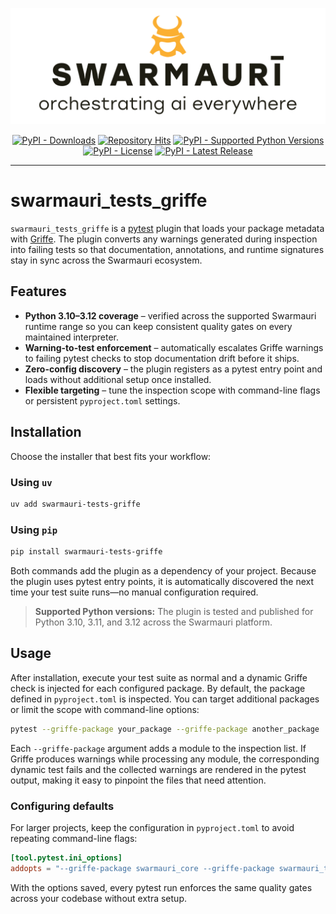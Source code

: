 ![Swarmauri Logo](https://github.com/swarmauri/swarmauri-sdk/blob/3d4d1cfa949399d7019ae9d8f296afba773dfb7f/assets/swarmauri.brand.theme.svg)

<p align="center">
    <a href="https://pypi.org/project/swarmauri-tests-griffe/">
        <img src="https://img.shields.io/pypi/dm/swarmauri-tests-griffe" alt="PyPI - Downloads"/></a>
    <a href="https://hits.sh/github.com/swarmauri/swarmauri-sdk/tree/master/pkgs/community/swarmauri_tests_griffe/">
        <img src="https://hits.sh/github.com/swarmauri/swarmauri-sdk/tree/master/pkgs/community/swarmauri_tests_griffe.svg" alt="Repository Hits"/></a>
    <a href="https://pypi.org/project/swarmauri-tests-griffe/">
        <img src="https://img.shields.io/pypi/pyversions/swarmauri-tests-griffe" alt="PyPI - Supported Python Versions"/></a>
    <a href="https://pypi.org/project/swarmauri-tests-griffe/">
        <img src="https://img.shields.io/pypi/l/swarmauri-tests-griffe" alt="PyPI - License"/></a>
    <a href="https://pypi.org/project/swarmauri-tests-griffe/">
        <img src="https://img.shields.io/pypi/v/swarmauri-tests-griffe?label=swarmauri_tests_griffe&color=green" alt="PyPI - Latest Release"/></a>
</p>

---

# swarmauri_tests_griffe

`swarmauri_tests_griffe` is a [pytest](https://pytest.org) plugin that loads your
package metadata with [Griffe](https://github.com/mkdocstrings/griffe). The
plugin converts any warnings generated during inspection into failing tests so
that documentation, annotations, and runtime signatures stay in sync across the
Swarmauri ecosystem.

## Features

- **Python 3.10–3.12 coverage** – verified across the supported Swarmauri
  runtime range so you can keep consistent quality gates on every maintained
  interpreter.
- **Warning-to-test enforcement** – automatically escalates Griffe warnings to
  failing pytest checks to stop documentation drift before it ships.
- **Zero-config discovery** – the plugin registers as a pytest entry point and
  loads without additional setup once installed.
- **Flexible targeting** – tune the inspection scope with command-line flags or
  persistent `pyproject.toml` settings.

## Installation

Choose the installer that best fits your workflow:

### Using `uv`

```bash
uv add swarmauri-tests-griffe
```

### Using `pip`

```bash
pip install swarmauri-tests-griffe
```

Both commands add the plugin as a dependency of your project. Because the plugin
uses pytest entry points, it is automatically discovered the next time your test
suite runs—no manual configuration required.

> **Supported Python versions:** The plugin is tested and published for Python
> 3.10, 3.11, and 3.12 across the Swarmauri platform.

## Usage

After installation, execute your test suite as normal and a dynamic Griffe check
is injected for each configured package. By default, the package defined in
`pyproject.toml` is inspected. You can target additional packages or limit the
scope with command-line options:

```bash
pytest --griffe-package your_package --griffe-package another_package
```

Each `--griffe-package` argument adds a module to the inspection list. If
Griffe produces warnings while processing any module, the corresponding dynamic
test fails and the collected warnings are rendered in the pytest output, making
it easy to pinpoint the files that need attention.

### Configuring defaults

For larger projects, keep the configuration in `pyproject.toml` to avoid
repeating command-line flags:

```toml
[tool.pytest.ini_options]
addopts = "--griffe-package swarmauri_core --griffe-package swarmauri_tests_griffe"
```

With the options saved, every pytest run enforces the same quality gates across
your codebase without extra setup.
